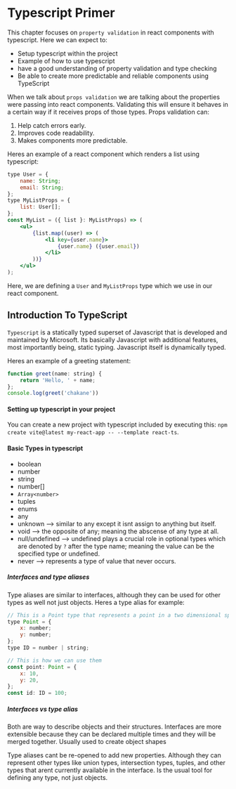 # Typescript Primer

This chapter focuses on ```property validation``` in react components with typescript. Here we can expect to:
* Setup typescript within the project
* Example of how to use typescript
* have a good understanding of property validation and type checking
* Be able to create more predictable and reliable components using TypeScript

When we talk about ```props validation``` we are talking about the properties were passing into react components. Validating this will ensure it behaves in a certain way if it receives props of those types. Props validation can:
1. Help catch errors early.
2. Improves code readability.
3. Makes components more predictable.

Heres an example of a react component which renders a list using typescript:

```.jsx
type User = {
    name: String;
    email: String;
};
type MyListProps = {
    list: User[];
};
const MyList = ({ list }: MyListProps) => (
    <ul>
        {list.map((user) => (
            <li key={user.name}>
                {user.name} ({user.email})
            </li>
        ))}
    </ul>
);
```

Here, we are defining a ```User``` and ```MyListProps``` type which we use in our react component. 

## Introduction To TypeScript
```Typescript``` is a statically typed superset of Javascript that is developed and maintained by Microsoft. Its basically Javascript with additional features, most importantly being, static typing. Javascript itself is dynamically typed. 

Heres an example of a greeting statement:

```.jsx
function greet(name: string) {
    return 'Hello, ' + name;
};
console.log(greet('chakane'))
```

#### Setting up typescript in your project
You can create a new project with typescript included by executing this: ```npm create vite@latest my-react-app -- --template react-ts```.

#### Basic Types in typescript
* boolean
* number
* string
* number[]
* ```Array<number>```
* tuples
* enums
* any
* unknown --> similar to any except it isnt assign to anything but itself.
* void --> the opposite of any; meaning the abscense of any type at all.
* null/undefined --> undefined plays a crucial role in optional types which are denoted by ```?``` after the type name; meaning the value can be the specified type or undefined.
* never --> represents a type of value that never occurs.

##### Interfaces and type aliases
Type aliases are similar to interfaces, although they can be used for other types as well not just objects. Heres a type alias for example:

```.jsx
// This is a Point type that represents a point in a two dimensional space and ID that can be a string or number.
type Point = {
    x: number;
    y: number;
};
type ID = number | string;

// This is how we can use them
const point: Point = {
    x: 10,
    y: 20,
};
const id: ID = 100;
```

##### Interfaces vs type alias
Both are way to describe objects and their structures. 
Interfaces are more extensible because they can be declared multiple times and they will be merged together. Usually used to create object shapes

Type aliases cant be re-opened to add new properties. Although they can represent other types like union types, intersection types, tuples, and other types that arent currently available in the interface. Is the usual tool for defining any type, not just objects. 
